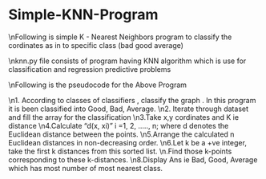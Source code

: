 # Simple-KNN-Program
\nFollowing is simple K - Nearest Neighbors program to classify the cordinates as in to specific class (bad good average)

\nknn.py file consists of program having KNN algorithm which is use for classification and regression predictive problems

\nFollowing is the pseudocode for the Above Program

\n1. According to classes of classifiers , classify the graph . In this program it is been classified into Good, Bad, Average.
\n2. Iterate through dataset and fill the array for the classification
\n3.Take x,y cordinates and K ie distance
\n4.Calculate “d(x, xi)” i =1, 2, ….., n; where d denotes the Euclidean distance between the points.
\n5.Arrange the calculated n Euclidean distances in non-decreasing order.
\n6.Let k be a +ve integer, take the first k distances from this sorted list.
\n.Find those k-points corresponding to these k-distances.
\n8.Display Ans ie Bad, Good, Average which has most number of most nearest class.
